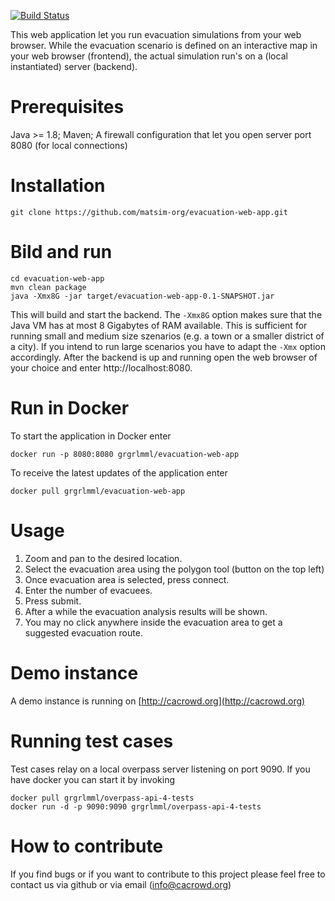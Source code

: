 [![Build Status](https://travis-ci.org/matsim-org/evacuation-web-app.svg?branch=master)](https://travis-ci.org/matsim-org/evacuation-web-app)

This web application let you run evacuation simulations from your web browser.
While the evacuation scenario is defined on an interactive map in your web browser (frontend), 
the actual simulation run's on a (local instantiated) server (backend).

# Prerequisites

Java >= 1.8; 
Maven; 
A firewall configuration that let you open server port 8080 (for local connections)

# Installation

    git clone https://github.com/matsim-org/evacuation-web-app.git

# Bild and run

    cd evacuation-web-app
    mvn clean package
    java -Xmx8G -jar target/evacuation-web-app-0.1-SNAPSHOT.jar

This will build and start the backend.
The `-Xmx8G` option makes sure that the Java VM has at most 8 Gigabytes of RAM available. 
This is sufficient for running small and medium size szenarios (e.g. a town or a smaller district of a city).
If you intend to run large scenarios you have to adapt the `-Xmx` option accordingly.
After the backend is up and running open the web browser of your choice and enter http://localhost:8080.

# Run in Docker

To start the application in Docker enter

    docker run -p 8080:8080 grgrlmml/evacuation-web-app
    
To receive the latest updates of the application enter
    
    docker pull grgrlmml/evacuation-web-app

# Usage

1. Zoom and pan to the desired location.
2. Select the evacuation area using the polygon tool (button on the top left)
3. Once evacuation area is selected, press connect.
4. Enter the number of evacuees.
5. Press submit.
6. After a while the evacuation analysis results will be shown.
7. You may no click anywhere inside the evacuation area to get a suggested evacuation route.

# Demo instance
A demo instance is running on [http://cacrowd.org](http://cacrowd.org)

# Running test cases
Test cases relay on a local overpass server listening on port 9090. If you have docker you can start it by invoking
  
    docker pull grgrlmml/overpass-api-4-tests
    docker run -d -p 9090:9090 grgrlmml/overpass-api-4-tests

# How to contribute
If you find bugs or if you want to contribute to this project please feel free to contact us via github or via email (info@cacrowd.org)

